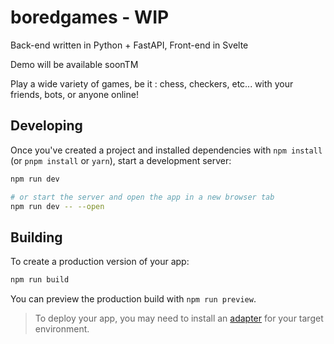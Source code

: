 # boredgames - WIP

Back-end written in Python + FastAPI, Front-end in Svelte

Demo will be available soonTM

Play a wide variety of games, be it : chess, checkers, etc... with your friends, bots, or anyone online!

## Developing

Once you've created a project and installed dependencies with `npm install` (or `pnpm install` or `yarn`), start a development server:

```bash
npm run dev

# or start the server and open the app in a new browser tab
npm run dev -- --open
```

## Building

To create a production version of your app:

```bash
npm run build
```

You can preview the production build with `npm run preview`.

> To deploy your app, you may need to install an [adapter](https://kit.svelte.dev/docs/adapters) for your target environment.
